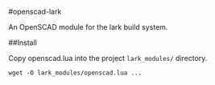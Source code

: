 #openscad-lark

An OpenSCAD module for the lark build system.


##Install

Copy openscad.lua into the project `lark_modules/` directory.

    wget -O lark_modules/openscad.lua ...
